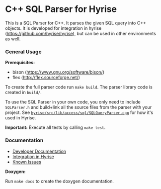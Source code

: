 C++ SQL Parser for Hyrise
=========================

This is a SQL Parser for C++. It parses the given SQL query into C++ objects.
It is developed for integration in hyrise (https://github.com/hyrise/hyrise), but can be used in other environments as well.

### General Usage

**Prerequisites:**
* bison (https://www.gnu.org/software/bison/)
* flex (http://flex.sourceforge.net/)

To create the full parser code run `make build`. The parser library code is created in `build/`.

To use the SQL Parser in your own code, you only need to include `SQLParser.h` and build+link all the source files from the parser with your project. See [`hyrise/src/lib/access/sql/SQLQueryParser.cpp`](https://github.com/hyrise/hyrise/blob/master/src/lib/access/sql/SQLQueryParser.cpp) for how it's used in Hyrise.

**Important:** Execute all tests by calling `make test`.

### Documentation

* [Developer Documentation](docs/documentation.md)
* [Integration in Hyrise](docs/integration.md)
* [Known Issues](docs/issues.md)

**Doxygen:**

Run `make docs` to create the doxygen documentation.
